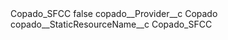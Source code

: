<?xml version="1.0" encoding="UTF-8"?>
<CustomMetadata xmlns="http://soap.sforce.com/2006/04/metadata" xmlns:xsi="http://www.w3.org/2001/XMLSchema-instance" xmlns:xsd="http://www.w3.org/2001/XMLSchema">
    <label>Copado_SFCC</label>
    <protected>false</protected>
    <values>
        <field>copado__Provider__c</field>
        <value xsi:type="xsd:string">Copado</value>
    </values>
    <values>
        <field>copado__StaticResourceName__c</field>
        <value xsi:type="xsd:string">Copado_SFCC</value>
    </values>
</CustomMetadata>
